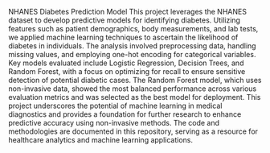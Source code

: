 NHANES Diabetes Prediction Model
This project leverages the NHANES dataset to develop predictive models for identifying diabetes. Utilizing features such as patient demographics, body measurements, and lab tests, we applied machine learning techniques to ascertain the likelihood of diabetes in individuals. The analysis involved preprocessing data, handling missing values, and employing one-hot encoding for categorical variables. Key models evaluated include Logistic Regression, Decision Trees, and Random Forest, with a focus on optimizing for recall to ensure sensitive detection of potential diabetic cases. The Random Forest model, which uses non-invasive data, showed the most balanced performance across various evaluation metrics and was selected as the best model for deployment. This project underscores the potential of machine learning in medical diagnostics and provides a foundation for further research to enhance predictive accuracy using non-invasive methods. The code and methodologies are documented in this repository, serving as a resource for healthcare analytics and machine learning applications.
